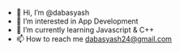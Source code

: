 - 👋 Hi, I’m @dabasyash
- 👀 I’m interested in App Development 
- 🌱 I’m currently learning Javascript & C++ 
- 📫 How to reach me dabasyash24@gmail.com

<!---
dabasyash/dabasyash is a ✨ special ✨ repository because its `README.md` (this file) appears on your GitHub profile.
You can click the Preview link to take a look at your changes.
--->

